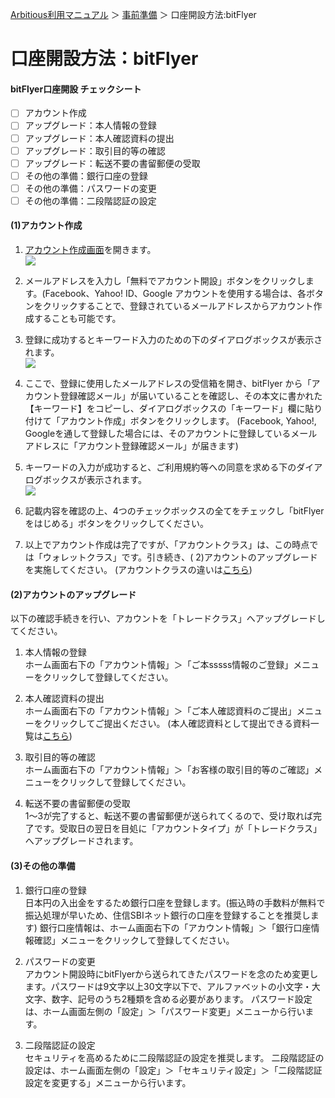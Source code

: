 [Arbitious利用マニュアル](../) ＞ [事前準備](./) ＞ 口座開設方法:bitFlyer

# 口座開設方法：bitFlyer

#### bitFlyer口座開設 チェックシート

- [ ] アカウント作成
- [ ] アップグレード：本人情報の登録
- [ ] アップグレード：本人確認資料の提出
- [ ] アップグレード：取引目的等の確認
- [ ] アップグレード：転送不要の書留郵便の受取
- [ ] その他の準備：銀行口座の登録
- [ ] その他の準備：パスワードの変更
- [ ] その他の準備：二段階認証の設定

#### (1)アカウント作成

1. [アカウント作成画面](https://bitflyer.jp/account-create)を開きます。  
![](https://bitflyer.blob.core.windows.net/pub/faq/account_create.png)

1. メールアドレスを入力し「無料でアカウント開設」ボタンをクリックします。(Facebook、Yahoo! ID、Google アカウントを使用する場合は、各ボタンをクリックすることで、登録されているメールアドレスからアカウント作成することも可能です。

1. 登録に成功するとキーワード入力のための下のダイアログボックスが表示されます。  
![](https://bitflyer.blob.core.windows.net/pub/faq/email_confirmation.png)

1. ここで、登録に使用したメールアドレスの受信箱を開き、bitFlyer から「アカウント登録確認メール」が届いていることを確認し、その本文に書かれた【キーワード】をコピーし、ダイアログボックスの「キーワード」欄に貼り付けて「アカウント作成」ボタンをクリックします。
(Facebook, Yahoo!, Googleを通して登録した場合には、そのアカウントに登録しているメールアドレスに「アカウント登録確認メール」が届きます)

1. キーワードの入力が成功すると、ご利用規約等への同意を求める下のダイアログボックスが表示されます。  
![](https://bitflyer.blob.core.windows.net/pub/faq/terms_consent.png)

1. 記載内容を確認の上、4つのチェックボックスの全てをチェックし「bitFlyer をはじめる」ボタンをクリックしてください。</li>

1. 以上でアカウント作成は完了ですが、「アカウントクラス」は、この時点では「ウォレットクラス」です。引き続き、( 2)アカウントのアップグレード を実施してください。
(アカウントクラスの違いは[こちら](https://bitflyer.com/ja-jp/account-class#AcDetailTrade))

#### (2)アカウントのアップグレード

以下の確認手続きを行い、アカウントを「トレードクラス」へアップグレードしてください。

1. 本人情報の登録  
ホーム画面右下の「アカウント情報」＞「ご本sssss情報のご登録」メニューをクリックして登録してください。
  
1. 本人確認資料の提出  
ホーム画面右下の「アカウント情報」＞「ご本人確認資料のご提出」メニューをクリックしてご提出ください。
(本人確認資料として提出できる資料一覧は[こちら](https://bitflyer.jp/identification))
  
1. 取引目的等の確認  
ホーム画面右下の「アカウント情報」＞「お客様の取引目的等のご確認」メニューをクリックして登録してください。

1. 転送不要の書留郵便の受取  
1〜3が完了すると、転送不要の書留郵便が送られてくるので、受け取れば完了です。受取日の翌日を目処に「アカウントタイプ」が「トレードクラス」へアップグレードされます。

#### (3)その他の準備

1. 銀行口座の登録  
日本円の入出金をするため銀行口座を登録します。(振込時の手数料が無料で振込処理が早いため、住信SBIネット銀行の口座を登録することを推奨します)
銀行口座情報は、ホーム画面右下の「アカウント情報」＞「銀行口座情報確認」メニューをクリックして登録してください。

1. パスワードの変更  
アカウント開設時にbitFlyerから送られてきたパスワードを念のため変更します。パスワードは9文字以上30文字以下で、アルファベットの小文字・大文字、数字、記号のうち2種類を含める必要があります。
パスワード設定は、ホーム画面左側の「設定」＞「パスワード変更」メニューから行います。

1. 二段階認証の設定  
セキュリティを高めるために二段階認証の設定を推奨します。
二段階認証の設定は、ホーム画面左側の「設定」＞「セキュリティ設定」＞「二段階認証設定を変更する」メニューから行います。
